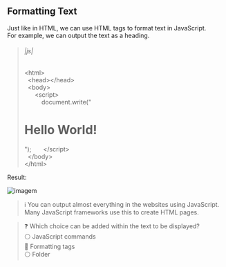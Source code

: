 ## Formatting Text  

Just like in HTML, we can use HTML tags to format text in JavaScript.  
For example, we can output the text as a heading.  

>###### |js|
>\<html><br/>
&nbsp; \<head>\</head><br/>
&nbsp; \<body><br/>
&nbsp; &nbsp; &nbsp; \<script><br/>
&nbsp; &nbsp; &nbsp; &nbsp; &nbsp;  document.write("<h1>Hello World!</h1>");
&nbsp; &nbsp; &nbsp; \</script><br/>
&nbsp; \</body><br/>
\</html>  

Result:

![imagem]()

>:information_source:
You can output almost everything in the websites using JavaScript. Many JavaScript frameworks use this to create HTML pages.  

>:question:
Which choice can be added within the text to be displayed?  
:white_circle: JavaScript commands  
:radio_button: Formatting tags  
:white_circle: Folder
